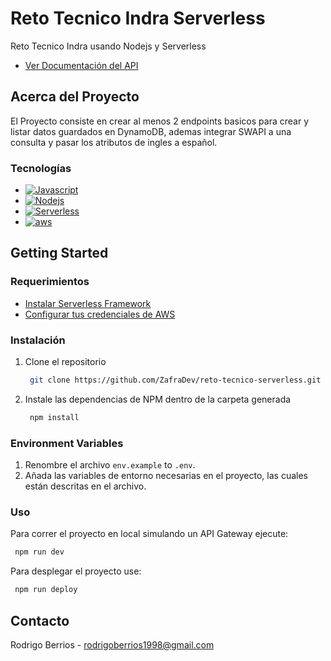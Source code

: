 # Reto Tecnico Indra Serverless

Reto Tecnico Indra usando Nodejs y Serverless

* [Ver Documentación del API](https://8ojagcyt0i.execute-api.us-east-1.amazonaws.com/swagger)

## Acerca del Proyecto

El Proyecto consiste en crear al menos 2 endpoints basicos para crear y listar datos guardados en DynamoDB, ademas integrar SWAPI a una consulta y pasar los atributos de ingles a español.

### Tecnologías

* [![Javascript][Javascript-logo]][Javascript-url]
* [![Nodejs][Nodejs-logo]][Nodejs-url]
* [![Serverless][serverless-logo]][serverless-url]
* [![aws][aws-logo]][aws-url]

## Getting Started

### Requerimientos

* [Instalar Serverless Framework](https://www.serverless.com/framework/docs/getting-started)
* [Configurar tus credenciales de AWS](https://docs.aws.amazon.com/cli/latest/userguide/cli-configure-profiles.html)

### Instalación

1. Clone el repositorio

   ```sh
    git clone https://github.com/ZafraDev/reto-tecnico-serverless.git
   ```

2. Instale las dependencias de NPM dentro de la carpeta generada

   ```sh
    npm install
   ```

### Environment Variables

1. Renombre el archivo `env.example` to `.env`.
2. Añada las variables de entorno necesarias en el proyecto, las cuales están descritas en el archivo.

### Uso

Para correr el proyecto en local simulando un API Gateway ejecute:

```sh
 npm run dev
```

Para desplegar el proyecto use:

```sh
 npm run deploy
```

## Contacto

Rodrigo Berrios - rodrigoberrios1998@gmail.com

[Javascript-logo]: https://img.shields.io/badge/javascript-F0DB4F?style=for-the-badge&logo=javascript&logoColor=black
[Javascript-url]: https://javascript.com/
[serverless-logo]: https://img.shields.io/badge/serverless-FD5750?style=for-the-badge&logo=serverless&logoColor=white
[serverless-url]: https://www.serverless.com
[Nodejs-logo]: https://img.shields.io/badge/node.js-2C682C?style=for-the-badge&logo=node.js&logoColor=white
[Nodejs-url]: https://nodejs.dev
[aws-logo]: https://img.shields.io/badge/AWS-232F3E?style=for-the-badge&logo=amazon-aws&logoColor=white
[aws-url]: https://aws.amazon.com/es
